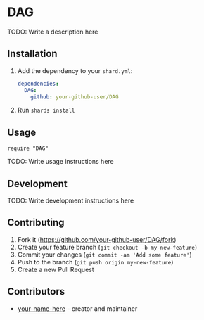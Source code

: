 # DAG

TODO: Write a description here

## Installation

1. Add the dependency to your `shard.yml`:

   ```yaml
   dependencies:
     DAG:
       github: your-github-user/DAG
   ```

2. Run `shards install`

## Usage

```crystal
require "DAG"
```

TODO: Write usage instructions here

## Development

TODO: Write development instructions here

## Contributing

1. Fork it (<https://github.com/your-github-user/DAG/fork>)
2. Create your feature branch (`git checkout -b my-new-feature`)
3. Commit your changes (`git commit -am 'Add some feature'`)
4. Push to the branch (`git push origin my-new-feature`)
5. Create a new Pull Request

## Contributors

- [your-name-here](https://github.com/your-github-user) - creator and maintainer
